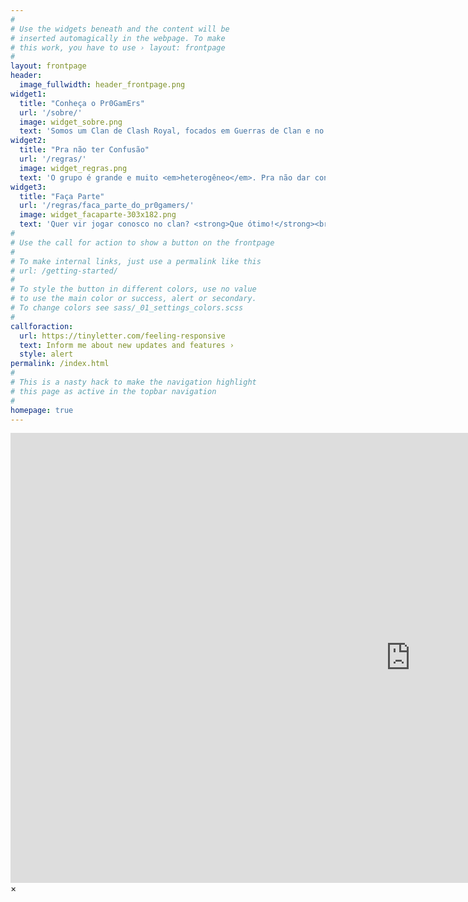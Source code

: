 ```yaml
---
#
# Use the widgets beneath and the content will be
# inserted automagically in the webpage. To make
# this work, you have to use › layout: frontpage
#
layout: frontpage
header:
  image_fullwidth: header_frontpage.png
widget1:
  title: "Conheça o Pr0GamErs"
  url: '/sobre/'
  image: widget_sobre.png
  text: 'Somos um Clan de Clash Royal, focados em Guerras de Clan e no Desenvolvimento dos nosso Jogadores. Levamos o jogo a sério, estamos muito bem organizados e subindo no Ranking! <strong>Venha jogar conosco</strong>!'
widget2:
  title: "Pra não ter Confusão"
  url: '/regras/'
  image: widget_regras.png
  text: 'O grupo é grande e muito <em>heterogêneo</em>. Pra não dar confusão e para que não aconteçam injustiças, criamos algumas regras. Assim todos podem focar no jogo ao invés de ficar se preocupando com outras bobagens.<br/>1. Faça Parte.<br/>2. Grupo do WhatApp.<br/>3. Promoçoes e Patentes.'
widget3:
  title: "Faça Parte"
  url: '/regras/faca_parte_do_pr0gamers/'
  image: widget_facaparte-303x182.png
  text: 'Quer vir jogar conosco no clan? <strong>Que ótimo!</strong><br> Nem todo mundo pode fazer parte, existen alguns requisitos. Descubra o que vc precisa fazer no botão abaixo.'
#
# Use the call for action to show a button on the frontpage
#
# To make internal links, just use a permalink like this
# url: /getting-started/
#
# To style the button in different colors, use no value
# to use the main color or success, alert or secondary.
# To change colors see sass/_01_settings_colors.scss
#
callforaction:
  url: https://tinyletter.com/feeling-responsive
  text: Inform me about new updates and features ›
  style: alert
permalink: /index.html
#
# This is a nasty hack to make the navigation highlight
# this page as active in the topbar navigation
#
homepage: true
---
```


<div id="videoModal" class="reveal-modal large" data-reveal="">
  <div class="flex-video widescreen vimeo" style="display: block;">
    <iframe width="1280" height="720" src="https://www.youtube.com/embed/3b5zCFSmVvU" frameborder="0" allowfullscreen></iframe>
  </div>
  <a class="close-reveal-modal">&#215;</a>
</div>
